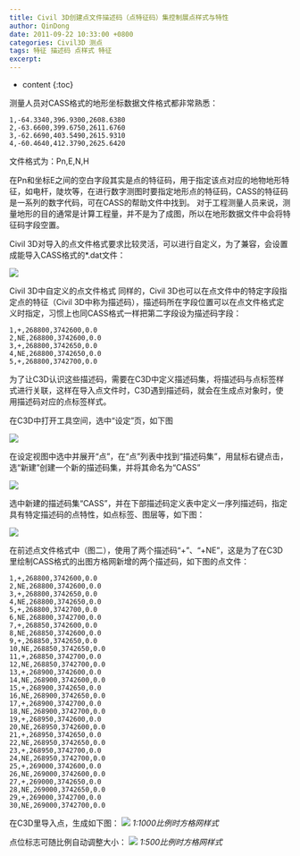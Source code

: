 ```yaml
---
title: Civil 3D创建点文件描述码（点特征码）集控制展点样式与特性
author: QinDong
date: 2011-09-22 10:33:00 +0800
categories: Civil3D 测点
tags: 特征 描述码 点样式 特征
excerpt: 
---
```

* content
{:toc}

测量人员对CASS格式的地形坐标数据文件格式都非常熟悉：

```
1,-64.3340,396.9300,2608.6380
2,-63.6600,399.6750,2611.6760
3,-62.6690,403.5490,2615.9310
4,-60.4640,412.3790,2625.6420
```
文件格式为：Pn,E,N,H

在Pn和坐标E之间的空白字段其实是点的特征码，用于指定该点对应的地物地形特征，如电杆，陡坎等，在进行数字测图时要指定地形点的特征码，CASS的特征码是一系列的数字代码，可在CASS的帮助文件中找到。 对于工程测量人员来说，测量地形的目的通常是计算工程量，并不是为了成图，所以在地形数据文件中会将特征码字段空置。

Civil 3D对导入的点文件格式要求比较灵活，可以进行自定义，为了兼容，会设置成能导入CASS格式的*.dat文件：

![](/img/2022/2022-09-25-20-30-21.png)

Civil 3D中自定义的点文件格式
同样的，Civil 3D也可以在点文件中的特定字段指定点的特征（Civil 3D中称为描述码），描述码所在字段位置可以在点文件格式定义时指定，习惯上也同CASS格式一样把第二字段设为描述码字段：

```
1,+,268800,3742600,0.0
2,NE,268800,3742600,0.0
3,+,268800,3742650,0.0
4,NE,268800,3742650,0.0
5,+,268800,3742700,0.0
```

为了让C3D认识这些描述码，需要在C3D中定义描述码集，将描述码与点标签样式进行关联，这样在导入点文件时，C3D遇到描述码，就会在生成点对象时，使用描述码对应的点标签样式。

在C3D中打开工具空间，选中“设定”页，如下图

![](/img/2022/2022-09-25-20-32-36.png)

在设定视图中选中并展开“点”，在“点”列表中找到“描述码集”，用鼠标右键点击，选“新建”创建一个新的描述码集，并将其命名为“CASS”

![](/img/2022/2022-09-25-20-33-53.png)

选中新建的描述码集“CASS”，并在下部描述码定义表中定义一序列描述码，指定具有特定描述码的点特性，如点标签、图层等，如下图：

![](/img/2022/2022-09-25-20-34-53.png)

在前述点文件格式中（图二），使用了两个描述码“+”、“+NE”，这是为了在C3D里绘制CASS格式的出图方格网新增的两个描述码，如下图的点文件：

```
1,+,268800,3742600,0.0
2,NE,268800,3742600,0.0
3,+,268800,3742650,0.0
4,NE,268800,3742650,0.0
5,+,268800,3742700,0.0
6,NE,268800,3742700,0.0
7,+,268850,3742600,0.0
8,NE,268850,3742600,0.0
9,+,268850,3742650,0.0
10,NE,268850,3742650,0.0
11,+,268850,3742700,0.0
12,NE,268850,3742700,0.0
13,+,268900,3742600,0.0
14,NE,268900,3742600,0.0
15,+,268900,3742650,0.0
16,NE,268900,3742650,0.0
17,+,268900,3742700,0.0
18,NE,268900,3742700,0.0
19,+,268950,3742600,0.0
20,NE,268950,3742600,0.0
21,+,268950,3742650,0.0
22,NE,268950,3742650,0.0
23,+,268950,3742700,0.0
24,NE,268950,3742700,0.0
25,+,269000,3742600,0.0
26,NE,269000,3742600,0.0
27,+,269000,3742650,0.0
28,NE,269000,3742650,0.0
29,+,269000,3742700,0.0
30,NE,269000,3742700,0.0
```

在C3D里导入点，生成如下图：
![](/img/2022/2022-09-25-20-38-00.png)
_1:1000比例时方格网样式_

点位标志可随比例自动调整大小：
![](/img/2022/2022-09-25-20-40-03.png)
_1:500比例时方格网样式_